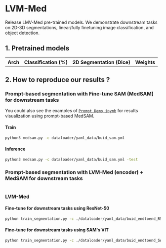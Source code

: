 # LVM-Med
Release LMV-Med pre-trained models. We demonstrate downstream tasks on 2D-3D segmentations, linear/fully finetuning image classification, and object detection.  

## 1. Pretrained models
<table>
  <tr>
    <th>Arch</th>
    <th> Classification (%) </th>
    <th> 2D Segmentation (Dice) </th>
    <th colspan="6">Weights</th>
  </tr>
</table>

## 2. How to reproduce our results ?
### Prompt-based segmentation with Fine-tune SAM (MedSAM) for downstream tasks
You could also see the examples of [`Prompt_Demo.ipynb`](/notebook/Prompt_Demo.ipynb) for results visualization using prompt-based MedSAM.
#### Train
```bash
python3 medsam.py -c dataloader/yaml_data/buid_sam.yml 
```
#### Inference
```bash
python3 medsam.py -c dataloader/yaml_data/buid_sam.yml -test
```

### Prompt-based segmentation with LVM-Med (encoder) + MedSAM for downstream tasks
```bash

```

### LVM-Med 
#### Fine-tune for downstream tasks using ResNet-50
```bash
python train_segmentation.py -c ./dataloader/yaml_data/buid_endtoend_R50.yml
```
#### Fine-tune for downstream tasks using SAM's VIT
```bash
python train_segmentation.py -c ./dataloader/yaml_data/buid_endtoend_SAM_VIT.yml
```
